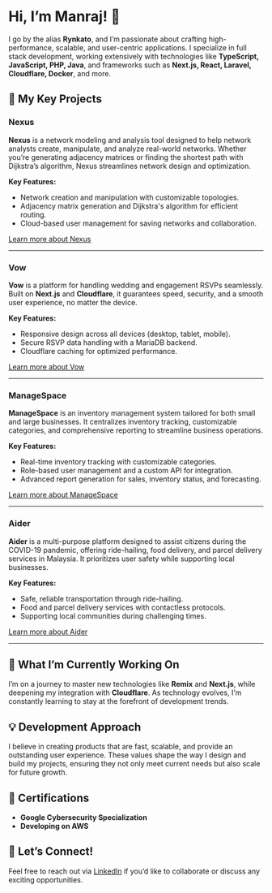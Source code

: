 # Hi, I’m Manraj! 👋

I go by the alias **Rynkato**, and I’m passionate about crafting high-performance, scalable, and user-centric applications. I specialize in full stack development, working extensively with technologies like **TypeScript, JavaScript, PHP, Java**, and frameworks such as **Next.js, React, Laravel, Cloudflare, Docker**, and more.

## 🚀 My Key Projects

### Nexus
**Nexus** is a network modeling and analysis tool designed to help network analysts create, manipulate, and analyze real-world networks. Whether you’re generating adjacency matrices or finding the shortest path with Dijkstra’s algorithm, Nexus streamlines network design and optimization.

**Key Features:**
- Network creation and manipulation with customizable topologies.
- Adjacency matrix generation and Dijkstra's algorithm for efficient routing.
- Cloud-based user management for saving networks and collaboration.

[Learn more about Nexus](https://github.com/rynkato/Nexus)

---

### Vow
**Vow** is a platform for handling wedding and engagement RSVPs seamlessly. Built on **Next.js** and **Cloudflare**, it guarantees speed, security, and a smooth user experience, no matter the device.

**Key Features:**
- Responsive design across all devices (desktop, tablet, mobile).
- Secure RSVP data handling with a MariaDB backend.
- Cloudflare caching for optimized performance.

[Learn more about Vow](https://github.com/rynkato/vow)

---

### ManageSpace
**ManageSpace** is an inventory management system tailored for both small and large businesses. It centralizes inventory tracking, customizable categories, and comprehensive reporting to streamline business operations.

**Key Features:**
- Real-time inventory tracking with customizable categories.
- Role-based user management and a custom API for integration.
- Advanced report generation for sales, inventory status, and forecasting.

[Learn more about ManageSpace](https://github.com/rynkato/ManageSpace)

---

### Aider
**Aider** is a multi-purpose platform designed to assist citizens during the COVID-19 pandemic, offering ride-hailing, food delivery, and parcel delivery services in Malaysia. It prioritizes user safety while supporting local businesses.

**Key Features:**
- Safe, reliable transportation through ride-hailing.
- Food and parcel delivery services with contactless protocols.
- Supporting local communities during challenging times.

[Learn more about Aider](https://github.com/rynkato/aider)

---

## 🎯 What I’m Currently Working On
I’m on a journey to master new technologies like **Remix** and **Next.js**, while deepening my integration with **Cloudflare**. As technology evolves, I’m constantly learning to stay at the forefront of development trends.

## 💡 Development Approach
I believe in creating products that are fast, scalable, and provide an outstanding user experience. These values shape the way I design and build my projects, ensuring they not only meet current needs but also scale for future growth.

## 📜 Certifications
- **Google Cybersecurity Specialization**
- **Developing on AWS**

## 💬 Let’s Connect!
Feel free to reach out via [LinkedIn](https://www.linkedin.com/in/manrajsinghrandhawa/) if you’d like to collaborate or discuss any exciting opportunities.
